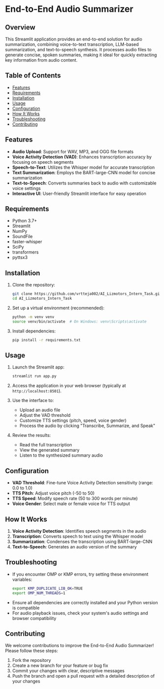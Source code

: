 # End-to-End Audio Summarizer

## Overview

This Streamlit application provides an end-to-end solution for audio summarization, combining voice-to-text transcription, LLM-based summarization, and text-to-speech synthesis. It processes audio files to generate concise, spoken summaries, making it ideal for quickly extracting key information from audio content.

## Table of Contents

- [Features](#features)
- [Requirements](#requirements)
- [Installation](#installation)
- [Usage](#usage)
- [Configuration](#configuration)
- [How It Works](#how-it-works)
- [Troubleshooting](#troubleshooting)
- [Contributing](#contributing)

## Features

- **Audio Upload**: Support for WAV, MP3, and OGG file formats
- **Voice Activity Detection (VAD)**: Enhances transcription accuracy by focusing on speech segments
- **Speech-to-Text**: Utilizes the Whisper model for accurate transcription
- **Text Summarization**: Employs the BART-large-CNN model for concise summarization
- **Text-to-Speech**: Converts summaries back to audio with customizable voice settings
- **Interactive UI**: User-friendly Streamlit interface for easy operation

## Requirements

- Python 3.7+
- Streamlit
- NumPy
- SoundFile
- faster-whisper
- SciPy
- transformers
- pyttsx3

## Installation

1. Clone the repository:
   ```bash
   git clone https://github.com/vrtteja002/AI_Lizmotors_Intern_Task.git
   cd AI_Lizmotors_Intern_Task
   ```

2. Set up a virtual environment (recommended):
   ```bash
   python -m venv venv
   source venv/bin/activate  # On Windows: venv\Scripts\activate
   ```

3. Install dependencies:
   ```bash
   pip install -r requirements.txt
   ```

## Usage

1. Launch the Streamlit app:
   ```bash
   streamlit run app.py
   ```

2. Access the application in your web browser (typically at `http://localhost:8501`).

3. Use the interface to:
   - Upload an audio file
   - Adjust the VAD threshold
   - Customize TTS settings (pitch, speed, voice gender)
   - Process the audio by clicking "Transcribe, Summarize, and Speak"

4. Review the results:
   - Read the full transcription
   - View the generated summary
   - Listen to the synthesized summary audio

## Configuration

- **VAD Threshold**: Fine-tune Voice Activity Detection sensitivity (range: 0.0 to 1.0)
- **TTS Pitch**: Adjust voice pitch (-50 to 50)
- **TTS Speed**: Modify speech rate (50 to 300 words per minute)
- **Voice Gender**: Select male or female voice for TTS output

## How It Works

1. **Voice Activity Detection**: Identifies speech segments in the audio
2. **Transcription**: Converts speech to text using the Whisper model
3. **Summarization**: Condenses the transcription using BART-large-CNN
4. **Text-to-Speech**: Generates an audio version of the summary


## Troubleshooting

- If you encounter OMP or KMP errors, try setting these environment variables:
  ```bash
  export KMP_DUPLICATE_LIB_OK=TRUE
  export OMP_NUM_THREADS=1
  ```
- Ensure all dependencies are correctly installed and your Python version is compatible
- For audio playback issues, check your system's audio settings and browser compatibility

## Contributing

We welcome contributions to improve the End-to-End Audio Summarizer! Please follow these steps:

1. Fork the repository
2. Create a new branch for your feature or bug fix
3. Commit your changes with clear, descriptive messages
4. Push the branch and open a pull request with a detailed description of your changes
